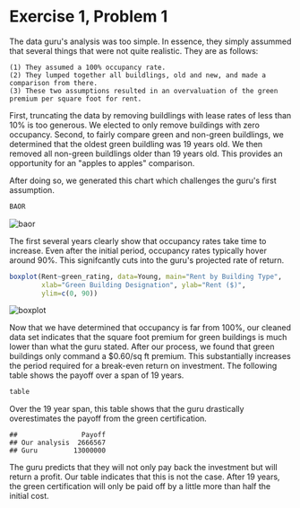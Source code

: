 Exercise 1, Problem 1
================
The data guru's analysis was too simple. In essence, they simply assummed that several things that were not quite realistic. They are as follows:

    (1) They assumed a 100% occupancy rate.
    (2) They lumped together all buildlings, old and new, and made a comparison from there.
    (3) These two assumptions resulted in an overvaluation of the green premium per square foot for rent.

First, truncating the data by removing buildlings with lease rates of less than 10% is too generous. We elected to only remove buildings with zero occupancy. Second, to fairly compare green and non-green buildlings, we determined that the oldest green buildling was 19 years old. We then removed all non-green buildlings older than 19 years old. This provides an opportunity for an "apples to apples" comparison.

After doing so, we generated this chart which challenges the guru's first assumption.

``` r
BAOR
```

![baor](https://user-images.githubusercontent.com/47119252/52556145-5892fc80-2db1-11e9-9088-c64d9e136c1f.png)


The first several years clearly show that occupancy rates take time to increase. Even after the initial period, occupancy rates typically hover around 90%. This signifcantly cuts into the guru's projected rate of return.

``` r
boxplot(Rent~green_rating, data=Young, main="Rent by Building Type", 
        xlab="Green Building Designation", ylab="Rent ($)",
        ylim=c(0, 90))
```

![boxplot](https://user-images.githubusercontent.com/47119252/52556231-9132d600-2db1-11e9-9abe-02b5c323db66.png)


Now that we have determined that occupancy is far from 100%, our cleaned data set indicates that the square foot premium for green buildings is much lower than what the guru stated. After our process, we found that green buildings only command a $0.60/sq ft premium. This substantially increases the period required for a break-even return on investment. The following table shows the payoff over a span of 19 years.

``` r
table
```
Over the 19 year span, this table shows that the guru drastically overestimates the payoff from the green certification.
    
    ##                Payoff
    ## Our analysis  2666567
    ## Guru         13000000

The guru predicts that they will not only pay back the investment but will return a profit. Our table indicates that this is not the case. After 19 years, the green certification will only be paid off by a little more than half the initial cost. 

